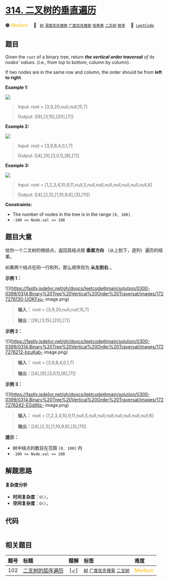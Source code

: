# [314. 二叉树的垂直遍历](https://leetcode.com/problems/binary-tree-vertical-order-traversal)

🟠 <font color=#ffb800>Medium</font>&emsp; 🔖&ensp; [`树`](/tag/tree.md) [`深度优先搜索`](/tag/depth-first-search.md) [`广度优先搜索`](/tag/breadth-first-search.md) [`哈希表`](/tag/hash-table.md) [`二叉树`](/tag/binary-tree.md) [`排序`](/tag/sorting.md)&emsp; 🔗&ensp;[`LeetCode`](https://leetcode.com/problems/binary-tree-vertical-order-traversal)

## 题目

Given the `root` of a binary tree, return _**the vertical order traversal** of
its nodes' values_. (i.e., from top to bottom, column by column).

If two nodes are in the same row and column, the order should be from **left
to right**.



**Example 1:**

![](https://fastly.jsdelivr.net/gh/doocs/leetcode@main/solution/0300-0399/0314.Binary%20Tree%20Vertical%20Order%20Traversal/images/image1.png)

> Input: root = [3,9,20,null,null,15,7]
> 
> Output: [[9],[3,15],[20],[7]]

**Example 2:**

![](https://fastly.jsdelivr.net/gh/doocs/leetcode@main/solution/0300-0399/0314.Binary%20Tree%20Vertical%20Order%20Traversal/images/image3.png)

> Input: root = [3,9,8,4,0,1,7]
> 
> Output: [[4],[9],[3,0,1],[8],[7]]

**Example 3:**

![](https://fastly.jsdelivr.net/gh/doocs/leetcode@main/solution/0300-0399/0314.Binary%20Tree%20Vertical%20Order%20Traversal/images/image2.png)

> Input: root = [1,2,3,4,10,9,11,null,5,null,null,null,null,null,null,null,6]
> 
> Output: [[4],[2,5],[1,10,9,6],[3],[11]]

**Constraints:**

  * The number of nodes in the tree is in the range `[0, 100]`.
  * `-100 <= Node.val <= 100`


## 题目大意

给你一个二叉树的根结点，返回其结点按 **垂直方向** （从上到下，逐列）遍历的结果。

如果两个结点在同一行和列，那么顺序则为 **从左到右** 。



**示例 1：**

![](https://fastly.jsdelivr.net/gh/doocs/leetcode@main/solution/0300-0399/0314.Binary%20Tree%20Vertical%20Order%20Traversal/images/1727276130-UOKFsu-
image.png)

> 
> 
> 
> 
> 
> **输入：** root = [3,9,20,null,null,15,7]
> 
> **输出：**[[9],[3,15],[20],[7]]
> 
> 

**示例 2：**

![](https://fastly.jsdelivr.net/gh/doocs/leetcode@main/solution/0300-0399/0314.Binary%20Tree%20Vertical%20Order%20Traversal/images/1727276212-bzuKab-
image.png)

> 
> 
> 
> 
> 
> **输入：** root = [3,9,8,4,0,1,7]
> 
> **输出：**[[4],[9],[3,0,1],[8],[7]]
> 
> 

**示例 3：**

![](https://fastly.jsdelivr.net/gh/doocs/leetcode@main/solution/0300-0399/0314.Binary%20Tree%20Vertical%20Order%20Traversal/images/1727276242-EGdtNz-
image.png)

> 
> 
> 
> 
> 
> **输入：** root = [1,2,3,4,10,9,11,null,5,null,null,null,null,null,null,null,6]
> 
> **输出：**[[4],[2,5],[1,10,9,6],[3],[11]]



**提示：**

  * 树中结点的数目在范围 `[0, 100]` 内
  * `-100 <= Node.val <= 100`


## 解题思路

#### 复杂度分析

- **时间复杂度**：`O()`，
- **空间复杂度**：`O()`，

## 代码

```javascript

```

## 相关题目

<!-- prettier-ignore -->
| 题号 | 标题 | 题解 | 标签 | 难度 |
| :------: | :------ | :------: | :------ | :------ |
| 102 | [二叉树的层序遍历](https://leetcode.com/problems/binary-tree-level-order-traversal) | [[✓]](/problem/0102.md) |  [`树`](/tag/tree.md) [`广度优先搜索`](/tag/breadth-first-search.md) [`二叉树`](/tag/binary-tree.md) | <font color=#ffb800>Medium</font> |
